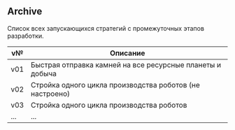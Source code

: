 ## Archive

Список всех запускающихся стратегий с промежуточных этапов разработки.

| v№  | Описание                                                  |
| --- | --------------------------------------------------------- |
| v01 | Быстрая отправка камней на все ресурсные планеты и добыча |
| v02 | Стройка одного цикла производства роботов (не настроено)  |
| v03 | Стройка одного цикла производства роботов                 |
| ... | ...                                                       |
